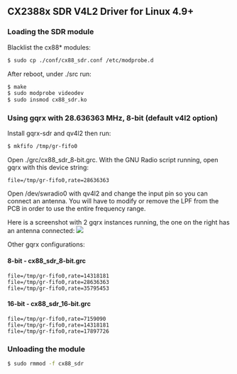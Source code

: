 ## CX2388x SDR V4L2 Driver for Linux 4.9+

### Loading the SDR module

Blacklist the cx88* modules:

```sh
$ sudo cp ./conf/cx88_sdr.conf /etc/modprobe.d
```

After reboot, under ./src run:

```sh
$ make
$ sudo modprobe videodev
$ sudo insmod cx88_sdr.ko
```

### Using gqrx with 28.636363 MHz, 8-bit (default v4l2 option)

Install gqrx-sdr and qv4l2 then run:

```sh
$ mkfifo /tmp/gr-fifo0
```

Open ./grc/cx88_sdr_8-bit.grc.
With the GNU Radio script running, open gqrx with this device string:

```
file=/tmp/gr-fifo0,rate=28636363
```

Open /dev/swradio0 with qv4l2 and change the input pin so you can connect an antenna.
You will have to modify or remove the LPF from the PCB in order to use the entire frequency range.

Here is a screenshot with 2 gqrx instances running, the one on the right has an antenna connected:
![](img/2cards.png)

Other gqrx configurations:

#### 8-bit - cx88_sdr_8-bit.grc

```
file=/tmp/gr-fifo0,rate=14318181
file=/tmp/gr-fifo0,rate=28636363
file=/tmp/gr-fifo0,rate=35795453
```

#### 16-bit - cx88_sdr_16-bit.grc

```
file=/tmp/gr-fifo0,rate=7159090
file=/tmp/gr-fifo0,rate=14318181
file=/tmp/gr-fifo0,rate=17897726
```

### Unloading the module

```sh
$ sudo rmmod -f cx88_sdr
```
